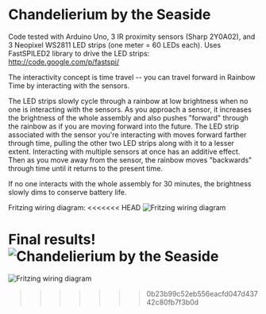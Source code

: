 # Chandelierium by the Seaside

Code tested with Arduino Uno, 3 IR proximity sensors (Sharp 2Y0A02), and 3 Neopixel WS2811 LED strips (one meter = 60 LEDs each). Uses FastSPILED2 library to drive the LED strips: http://code.google.com/p/fastspi/

The interactivity concept is time travel -- you can travel forward in Rainbow Time by interacting with the sensors. 

The LED strips slowly cycle through a rainbow at low brightness when no one is interacting with the sensors. As you approach a sensor, it increases the brightness of the whole assembly and also pushes "forward" through the rainbow as if you are moving forward into the future. The LED strip associated with the sensor you're interacting with moves forward farther through time, pulling the other two LED strips along with it to a lesser extent. Interacting with multiple sensors at once has an additive effect. Then as you move away from the sensor, the rainbow moves "backwards" through time until it returns to the present time. 

If no one interacts with the whole assembly for 30 minutes, the brightness slowly dims to conserve battery life. 

Fritzing wiring diagram:
<<<<<<< HEAD
![Fritzing wiring diagram](http://i.imgur.com/pWChcWg.png)

Final results!
![Chandelierium by the Seaside](http://i.imgur.com/4ngTnLg.jpg)
=======
![Fritzing wiring diagram](http://i.imgur.com/pWChcWg.png)
>>>>>>> 0b23b99c52eb556eacfd047d43742c80fb7f3b0d
